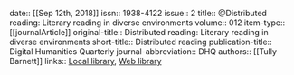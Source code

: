 date:: [[Sep 12th, 2018]]
issn:: 1938-4122
issue:: 2
title:: @Distributed reading: Literary reading in diverse environments
volume:: 012
item-type:: [[journalArticle]]
original-title:: Distributed reading: Literary reading in diverse environments
short-title:: Distributed reading
publication-title:: Digital Humanities Quarterly
journal-abbreviation:: DHQ
authors:: [[Tully Barnett]]
links:: [Local library](zotero://select/groups/2386895/items/GGCBU6UM), [Web library](https://www.zotero.org/groups/2386895/items/GGCBU6UM)
